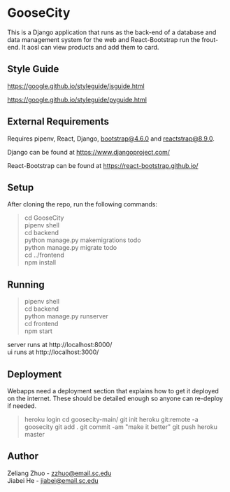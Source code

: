# GooseCity
This is a Django application that runs as the back-end of a database and data management system for the web and React-Bootstrap run the frout-end. 
It aosl can view products and add them to card.

## Style Guide
https://google.github.io/styleguide/jsguide.html

https://google.github.io/styleguide/pyguide.html

## External Requirements
Requires pipenv, React, Django, bootstrap@4.6.0 and reactstrap@8.9.0.

Django can be found at https://www.djangoproject.com/

React-Bootstrap can be found at https://react-bootstrap.github.io/

## Setup
After cloning the repo, run the following commands:

>cd GooseCity <br>
>pipenv shell <br>
>cd backend <br>
>python manage.py makemigrations todo <br>
>python manage.py migrate todo <br>
>cd ../frontend <br>
>npm install <br>

## Running

>pipenv shell <br>
>cd backend <br>
>python manage.py runserver <br>
>cd frontend <br>
>npm start <br>

server runs at http://localhost:8000/ <br>
ui runs at http://localhost:3000/ <br>

## Deployment
Webapps need a deployment section that explains how to get it deployed on the internet. These should be detailed enough so anyone can re-deploy if needed. 
>heroku login
>cd goosecity-main/
>git init
>heroku git:remote -a goosecity
>git add .
>git commit -am "make it better"
>git push heroku master

## Author
Zeliang Zhuo - zzhuo@email.sc.edu <br>
Jiabei He - jiabei@email.sc.edu
